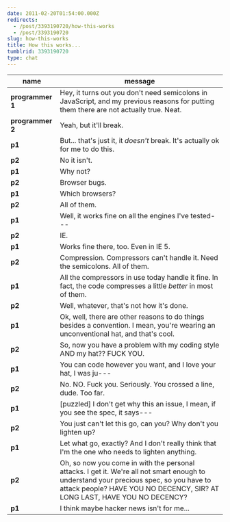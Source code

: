 ```yaml
---
date: 2011-02-20T01:54:00.000Z
redirects:
  - /post/3393190720/how-this-works
  - /post/3393190720
slug: how-this-works
title: How this works...
tumblrid: 3393190720
type: chat
---
```

|name|message|
|-----|-----|
| **programmer 1** | Hey, it turns out you don't need semicolons in JavaScript, and my previous reasons for putting them there are not actually true.  Neat. |
| **programmer 2** | Yeah, but it'll break. |
| **p1** | But... that's just it, it *doesn't* break.  It's actually ok for me to do this. |
| **p2** | No it isn't. |
| **p1** | Why not? |
| **p2** | Browser bugs. |
| **p1** | Which browsers? |
| **p2** | All of them. |
| **p1** | Well, it works fine on all the engines I've tested--- |
| **p2** | IE. |
| **p1** | Works fine there, too.  Even in IE 5. |
| **p2** | Compression.  Compressors can't handle it. Need the semicolons.  All of them. |
| **p1** | All the compressors in use today handle it fine.  In fact, the code compresses a little *better* in most of them. |
| **p2** | Well, whatever, that's not how it's done. |
| **p1** | Ok, well, there are other reasons to do things besides a convention.  I mean, you're wearing an unconventional hat, and that's cool. |
| **p2** | So, now you have a problem with my coding style AND my hat?? FUCK YOU. |
| **p1** | You can code however you want, and I love your hat, I was ju--- |
| **p2** | No.  NO.  Fuck you.  Seriously.  You crossed a line, dude.  Too far. |
| **p1** | [puzzled] I don't get why this an issue, I mean, if you see the spec, it says--- |
| **p2** | You just can't let this go, can you?  Why don't you lighten up? |
| **p1** | Let what go, exactly?  And I don't really think that I'm the one who needs to lighten anything. |
| **p2** | Oh, so now you come in with the personal attacks.  I get it.  We're all not smart enough to understand your precious spec, so you have to attack people?  HAVE YOU NO DECENCY, SIR?  AT LONG LAST, HAVE YOU NO DECENCY? |
| **p1** | I think maybe hacker news isn't for me... |
